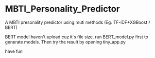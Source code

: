 # MBTI_Personality_Predictor
A MBTI presonality predictor using muti methods (Eg. TF-IDF+XGBoost / BERT)

BERT model haven't upload cuz it's file size, run BERT_model.py first to generate models.
Then try the result by opening tiny_app.py

have fun
